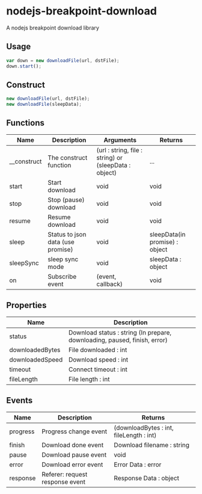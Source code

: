 # nodejs-breakpoint-download
A nodejs breakpoint download library
## Usage
```javascript
var down = new downloadFile(url, dstFile);
down.start();
```
## Construct
```javascript
new downloadFile(url, dstFile);
new downloadFile(sleepData);
```

## Functions

| Name | Description | Arguments | Returns |
| ---- | ----------- | --------- | ------- |
| __construct | The construct function | (url : string, file : string) or (sleepData : object) | ... |
| start | Start download | void | void |
| stop | Stop (pause) download | void | void |
| resume | Resume download | void | void |
| sleep | Status to json data (use promise) | void | sleepData(in promise) : object |
| sleepSync | sleep sync mode | void | sleepData : object |
| on | Subscribe event | (event, callback) | void |

## Properties

| Name | Description |
| ---- | ----------- |
| status | Download status : string (In prepare, downloading, paused, finish, error) |
| downloadedBytes | File downloaded : int |
| downloadedSpeed | Download speed : int |
| timeout | Connect timeout : int |
| fileLength | File length : int |

## Events

| Name | Description | Returns |
| ---- | ----------- | ------- |
| progress | Progress change event | (downloadBytes : int, fileLength : int) |
| finish | Download done event | Download filename : string |
| pause | Download pause event | void |
| error | Download error event | Error Data : error |
| response | Referer: request response event | Response Data : object |
